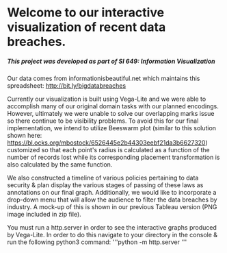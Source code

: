 # Welcome to our interactive visualization of recent data breaches.  
##### This project was developed as part of SI 649: Information Visualization

Our data comes from informationisbeautiful.net which maintains this spreadsheet: http://bit.ly/bigdatabreaches

Currently our visualization is built using Vega-Lite and we were able to accomplish many of our original domain tasks with our planned encodings.  However, ultimately we were unable to solve our overlapping marks issue so there continue to be visibility problems.  To avoid this for our final implementation, we intend to utilize  Beeswarm plot (similar to this solution shown here: https://bl.ocks.org/mbostock/6526445e2b44303eebf21da3b6627320) customized so that each point's radius is calculated as a function of the number of records lost while its corresponding placement transformation is also calculated by the same function.

We also constructed a timeline of various policies pertaining to data security & plan display the various stages of passing of these laws as annotations on our final graph.  Additionally, we would like to incorporate a drop-down menu that will allow the audience to filter the data breaches by industry.  A mock-up of this is shown in our previous Tableau version (PNG image included in zip file).  

You must run a http.server in order to see the interactive graphs produced by Vega-Lite.  In order to do this navigate to your directory in the console & run the following python3 command:
'''python -m http.server '''
